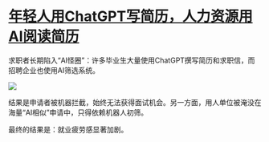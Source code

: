 # [年轻人用ChatGPT写简历，人力资源用AI阅读简历](https://github.com/jaaleng/jaaleng.github.io/issues/241)

求职者长期陷入“AI怪圈”：许多毕业生大量使用ChatGPT撰写简历和求职信，而招聘企业也使用AI筛选系统。
<!--more-->
![](https://pic2.imgdd.cc/item/68bfca485c6a33cf8ffb38ae.jpg)

结果是申请者被机器拦截，始终无法获得面试机会。另一方面，用人单位被淹没在海量“AI相似”申请中，只得依赖机器人初筛。

最终的结果是：就业疲劳感显著加剧。


